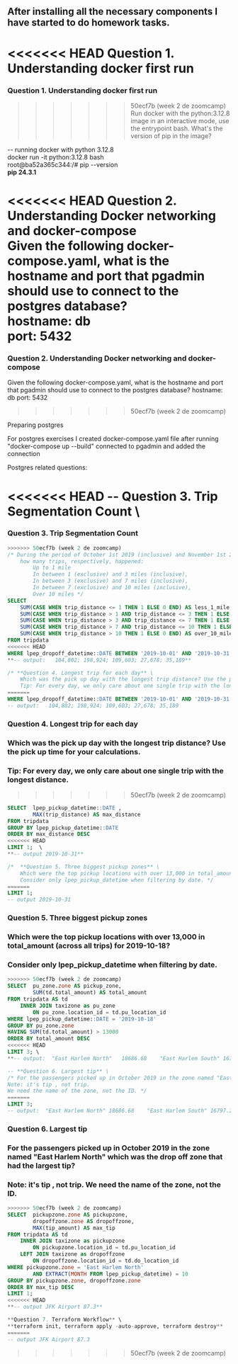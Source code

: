 ## After installing all the necessary components I have started to do homework tasks.

<<<<<<< HEAD
**Question 1. Understanding docker first run**
=======
### Question 1. Understanding docker first run
>>>>>>> 50ecf7b (week 2 de zoomcamp)
Run docker with the python:3.12.8 image in an interactive mode, use the entrypoint bash.
What's the version of pip in the image?

-- running docker with python 3.12.8 \
docker run -it python:3.12.8 bash \
root@ba52a365c344:/# pip --version \
**pip 24.3.1**

<<<<<<< HEAD
**Question 2. Understanding Docker networking and docker-compose**  \
Given the following docker-compose.yaml, what is the hostname and port that pgadmin should use to connect to the postgres database?  \
**hostname: db  \
port: 5432**  
=======
### Question 2. Understanding Docker networking and docker-compose
Given the following docker-compose.yaml, what is the hostname and port that pgadmin should use to connect to the postgres database?
hostname: db
port: 5432
>>>>>>> 50ecf7b (week 2 de zoomcamp)

Preparing postgres  

For postgres exercises I created docker-compose.yaml file
after running  "docker-compose up --build" connected to pgadmin and added the connection

Postgres related questions:

<<<<<<< HEAD
-- **Question 3. Trip Segmentation Count** \
=======
### Question 3. Trip Segmentation Count
``` SQL
>>>>>>> 50ecf7b (week 2 de zoomcamp)
/* During the period of October 1st 2019 (inclusive) and November 1st 2019 (exclusive), 
	how many trips, respectively, happened:
		Up to 1 mile
		In between 1 (exclusive) and 3 miles (inclusive),
		In between 3 (exclusive) and 7 miles (inclusive),
		In between 7 (exclusive) and 10 miles (inclusive),
		Over 10 miles */
SELECT
	SUM(CASE WHEN trip_distance <= 1 THEN 1 ELSE 0 END) AS less_1_mile,
	SUM(CASE WHEN trip_distance > 1 AND trip_distance <= 3 THEN 1 ELSE 0 END) AS btw_1_3_miles,
	SUM(CASE WHEN trip_distance > 3 AND trip_distance <= 7 THEN 1 ELSE 0 END) AS btw_3_7_miles,
	SUM(CASE WHEN trip_distance > 7 AND trip_distance <= 10 THEN 1 ELSE 0 END) AS btw_7_10_miles,
	SUM(CASE WHEN trip_distance > 10 THEN 1 ELSE 0 END) AS over_10_miles
FROM tripdata
<<<<<<< HEAD
WHERE lpep_dropoff_datetime::DATE BETWEEN '2019-10-01' AND '2019-10-31'; \
**-- output:   104,802; 198,924; 109,603; 27,678; 35,189**

/* **Question 4. Longest trip for each day** \
	Which was the pick up day with the longest trip distance? Use the pick up time for your calculations.
	Tip: For every day, we only care about one single trip with the longest distance. */
=======
WHERE lpep_dropoff_datetime::DATE BETWEEN '2019-10-01' AND '2019-10-31' ;
-- output:   104,802; 198,924; 109,603; 27,678; 35,189
```

### Question 4. Longest trip for each day
###	Which was the pick up day with the longest trip distance? Use the pick up time for your calculations.
###	Tip: For every day, we only care about one single trip with the longest distance.
>>>>>>> 50ecf7b (week 2 de zoomcamp)

``` SQL
SELECT 	lpep_pickup_datetime::DATE ,
		MAX(trip_distance) AS max_distance 
FROM tripdata 
GROUP BY lpep_pickup_datetime::DATE 
ORDER BY max_distance DESC 
<<<<<<< HEAD
LIMIT 1;  \
**-- output 2019-10-31**

/*	**Question 5. Three biggest pickup zones** \
	Which were the top pickup locations with over 13,000 in total_amount (across all trips) for 2019-10-18?
	Consider only lpep_pickup_datetime when filtering by date. */
=======
LIMIT 1; 
-- output 2019-10-31
```

###	Question 5. Three biggest pickup zones
### Which were the top pickup locations with over 13,000 in total_amount (across all trips) for 2019-10-18?
### Consider only lpep_pickup_datetime when filtering by date.

``` SQL
>>>>>>> 50ecf7b (week 2 de zoomcamp)
SELECT 	pu_zone.zone AS pickup_zone,
		SUM(td.total_amount) AS total_amount
FROM tripdata AS td
	INNER JOIN taxizone as pu_zone
		ON pu_zone.location_id = td.pu_location_id 
WHERE lpep_pickup_datetime::DATE = '2019-10-18'
GROUP BY pu_zone.zone
HAVING SUM(td.total_amount) > 13000
ORDER BY total_amount DESC
<<<<<<< HEAD
LIMIT 3; \
**-- output:  "East Harlem North"	18686.68    "East Harlem South"	16797.26    "Morningside Heights" 13029.79**

-- **Question 6. Largest tip** \
/* For the passengers picked up in October 2019 in the zone named "East Harlem North" which was the drop off zone that had the largest tip?
Note: it's tip , not trip.
We need the name of the zone, not the ID. */
=======
LIMIT 3; 
-- output:  "East Harlem North"	18686.68    "East Harlem South"	16797.26    "Morningside Heights" 13029.79
```

### Question 6. Largest tip
### For the passengers picked up in October 2019 in the zone named "East Harlem North" which was the drop off zone that had the largest tip?
### Note: it's tip , not trip. We need the name of the zone, not the ID.
``` SQL
>>>>>>> 50ecf7b (week 2 de zoomcamp)
SELECT 	pickupzone.zone AS pickupzone,
		dropoffzone.zone AS dropoffzone,
		MAX(tip_amount) AS max_tip 
FROM tripdata AS td
	INNER JOIN taxizone as pickupzone
		ON pickupzone.location_id = td.pu_location_id 
	LEFT JOIN taxizone as dropoffzone 
		ON dropoffzone.location_id = td.do_location_id 
WHERE pickupzone.zone = 'East Harlem North'
		AND EXTRACT(MONTH FROM lpep_pickup_datetime) = 10
GROUP BY pickupzone.zone, dropoffzone.zone 
ORDER BY max_tip DESC 
LIMIT 1; 
<<<<<<< HEAD
**-- output JFK Airport 87.3**

**Question 7. Terraform Workflow** \
**terraform init, terraform apply -auto-approve, terraform destroy**
=======
-- output JFK Airport 87.3
```
>>>>>>> 50ecf7b (week 2 de zoomcamp)
